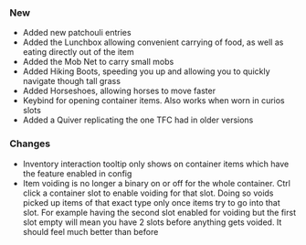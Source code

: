 ### New

- Added new patchouli entries
- Added the Lunchbox allowing convenient carrying of food, as well as eating directly out of the item
- Added the Mob Net to carry small mobs
- Added Hiking Boots, speeding you up and allowing you to quickly navigate though tall grass
- Added Horseshoes, allowing horses to move faster
- Keybind for opening container items. Also works when worn in curios slots
- Added a Quiver replicating the one TFC had in older versions

### Changes

- Inventory interaction tooltip only shows on container items which have the feature enabled in config
- Item voiding is no longer a binary on or off for the whole container. Ctrl click a container slot to enable voiding
  for that slot. Doing so voids picked up items of that exact type only once items try to go into that slot. For example
  having the second slot enabled for voiding but the first slot empty will mean you have 2 slots before anything gets
  voided. It should feel much better than before